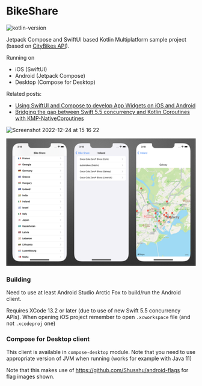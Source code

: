 # BikeShare

![kotlin-version](https://img.shields.io/badge/kotlin-1.8.0-orange)

Jetpack Compose and SwiftUI based Kotlin Multiplatform sample project (based on [CityBikes API](http://api.citybik.es/v2/)).

Running on
* iOS (SwiftUI)
* Android (Jetpack Compose)
* Desktop (Compose for Desktop)

Related posts:
* [Using SwiftUI and Compose to develop App Widgets on iOS and Android](https://johnoreilly.dev/posts/ios-android-widget-kmp/)
* [Bridging the gap between Swift 5.5 concurrency and Kotlin Coroutines with KMP-NativeCoroutines](https://johnoreilly.dev/posts/kmp-native-coroutines/)


<img width="668" alt="Screenshot 2022-12-24 at 15 16 22" src="https://user-images.githubusercontent.com/6302/209442335-862ecb89-8b22-454c-b7a8-d10dcd4deeda.png">



![BikeShare Screenshot](/art/screenshot_ios_swiftui.png?raw=true )


### Building

Need to use at least Android Studio Arctic Fox to build/run the Android client. 

Requires XCode 13.2 or later (due to use of new Swift 5.5 concurrency APIs). When opening iOS project remember to open `.xcworkspace` file (and not `.xcodeproj` one)

### Compose for Desktop client

This client is available in `compose-desktop` module. Note that you need to use appropriate version of JVM when running (works for example with Java 11)

Note that this makes use of https://github.com/Shusshu/android-flags for flag images shown.
